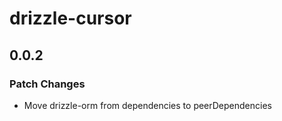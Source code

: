 # drizzle-cursor

## 0.0.2

### Patch Changes

- Move drizzle-orm from dependencies to peerDependencies
